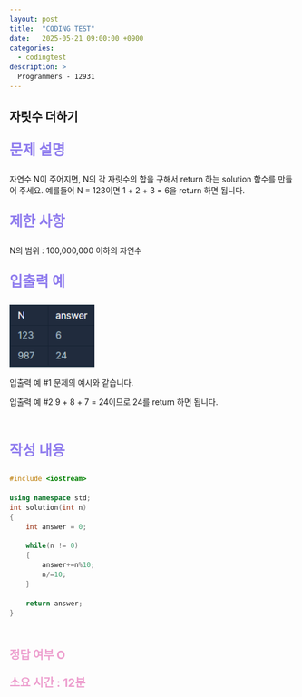 ```yaml
---
layout: post
title:  "CODING TEST"
date:   2025-05-21 09:00:00 +0900
categories:
  - codingtest
description: >
  Programmers - 12931
---
```

## 자릿수 더하기

<p style = "color:#8f7cee; font-size:25px; font-weight:bold">
문제 설명
</p>
자연수 N이 주어지면, N의 각 자릿수의 합을 구해서 return 하는 solution 함수를 만들어 주세요.
예를들어 N = 123이면 1 + 2 + 3 = 6을 return 하면 됩니다.

<br/>

<p style = "color:#8f7cee; font-size:25px; font-weight:bold">
제한 사항
</p>
N의 범위 : 100,000,000 이하의 자연수

<br/>

<p style = "color:#8f7cee; font-size:25px; font-weight:bold">
입출력 예
</p>

<img src = "../../assets/img/codingtest/12931.png" width = "150" height = "110">

입출력 예 #1
문제의 예시와 같습니다.

입출력 예 #2
9 + 8 + 7 = 24이므로 24를 return 하면 됩니다.

<br/>

<p style = "color:#8f7cee; font-size:25px; font-weight:bold">
작성 내용
</p>

```C++
#include <iostream>

using namespace std;
int solution(int n)
{
    int answer = 0;

    while(n != 0)
    {
        answer+=n%10;
        n/=10;
    }

    return answer;
}
```

<br/>

<p style = "color:#ed9ece; font-size:20px; font-weight:bold">
정답 여부 O
</p>

<p style = "color:#ed9ece; font-size:20px; font-weight:bold">
소요 시간 : 12분
</p>
